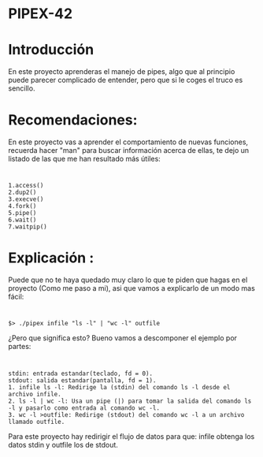 # PIPEX-42

# Introducción
En este proyecto aprenderas el manejo de pipes, algo que al principio puede parecer complicado de entender, pero que si le coges el truco es sencillo.
	
# Recomendaciones:
En este proyecto vas a aprender el comportamiento de nuevas funciones,
recuerda hacer "man" para buscar información acerca de ellas, te dejo un  listado de las que me han resultado más útiles:
#
	1.access()
	2.dup2()
	3.execve()
	4.fork()
	5.pipe()
	6.wait()
	7.waitpip()

# Explicación :
Puede que no te haya quedado muy claro lo que te piden que hagas en el proyecto (Como me paso a mi), asi que vamos a explicarlo de un modo mas fácil:
#
	$> ./pipex infile "ls -l" | "wc -l" outfile

¿Pero que significa esto?
Bueno vamos a descomponer el ejemplo por partes:
#
	stdin: entrada estandar(teclado, fd = 0).
	stdout: salida estandar(pantalla, fd = 1).
	1. infile ls -l: Redirige la (stdin) del comando ls -l desde el archivo infile.
	2. ls -l | wc -l: Usa un pipe (|) para tomar la salida del comando ls -l y pasarlo como entrada al comando wc -l.
	3. wc -l >outfile: Redirige (stdout) del comando wc -l a un archivo llamado outfile.

Para este proyecto hay redirigir el flujo de datos para que:
infile obtenga los datos stdin y outfile los de stdout. 
